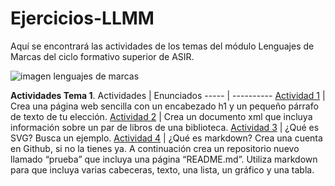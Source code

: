# Ejercicios-LLMM
Aquí se encontrará las actividades de los temas del módulo Lenguajes de Marcas del ciclo formativo superior de ASIR.

![imagen lenguajes de marcas](https://www.google.com/url?sa=i&url=https%3A%2F%2Fwww.pngegg.com%2Fde%2Fsearch%3Fq%3Dw%2B3%2Bc&psig=AOvVaw0CvJSOSg6FxmXGvcQfeiiS&ust=1602493999636000&source=images&cd=vfe&ved=0CAIQjRxqFwoTCPDLyr6ZrOwCFQAAAAAdAAAAABAP)

**Actividades Tema 1**.
Actividades | Enunciados
----- | ----------
[Actividad 1](https://github.com/jesusmb13/Ejercicios-LLMM/blob/main/actividad%201.html) | Crea una página web sencilla con un encabezado h1 y un pequeño párrafo de texto de tu elección.
[Actividad 2](https://github.com/jesusmb13/Ejercicios-LLMM/blob/main/actividad%202.html) | Crea un documento xml que incluya información sobre un par de libros de una biblioteca.
[Actividad 3](https://github.com/jesusmb13/Ejercicios-LLMM/tree/main/actividad%203) | ¿Qué es SVG? Busca un ejemplo.
[Actividad 4](https://github.com/jesusmb13/Ejercicios-LLMM/blob/main/MARKDOWN.docx) | ¿Qué es markdown? Crea una cuenta en Github, si no la tienes ya. A continuación crea un repositorio nuevo llamado “prueba” que incluya una página “README.md”. Utiliza markdown para que incluya varias cabeceras, texto, una lista, un gráfico y una tabla.
